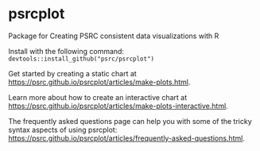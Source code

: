 # psrcplot
Package for Creating PSRC consistent data visualizations with R

Install with the following command: `devtools::install_github("psrc/psrcplot")`

Get started by creating a static chart at https://psrc.github.io/psrcplot/articles/make-plots.html.

Learn more about how to create an interactive chart at https://psrc.github.io/psrcplot/articles/make-plots-interactive.html.

The frequently asked questions page can help you with some of the tricky syntax aspects of using psrcplot: https://psrc.github.io/psrcplot/articles/frequently-asked-questions.html.
